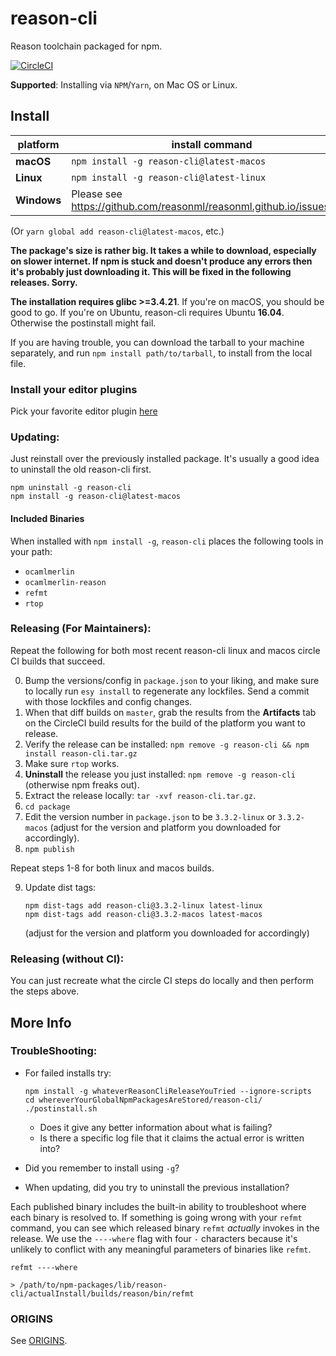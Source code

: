 # reason-cli
Reason toolchain packaged for npm.

[![CircleCI](https://circleci.com/gh/reasonml/reason-cli/tree/master.svg?style=svg)](https://circleci.com/gh/reasonml/reason-cli/tree/master)

**Supported**: Installing via `NPM`/`Yarn`, on Mac OS or Linux.

## Install


| platform  | install command                          |
|-----------|------------------------------------------|
| **macOS** | `npm install -g reason-cli@latest-macos` |
| **Linux** | `npm install -g reason-cli@latest-linux`  |
|**Windows**| Please see https://github.com/reasonml/reasonml.github.io/issues/195

(Or `yarn global add reason-cli@latest-macos`, etc.)


**The package's size is rather big. It takes a while to download,
especially on slower internet. If npm is stuck and doesn't produce any
errors then it's probably just downloading it. This will be fixed in the
following releases. Sorry.**

**The installation requires glibc >=3.4.21**. If you're on macOS, you should be good to go. If you're on Ubuntu, reason-cli requires Ubuntu **16.04**. Otherwise the postinstall might fail.

If you are having trouble, you can download the tarball to your machine separately, and run `npm install path/to/tarball`, to install from the local file.

### Install your editor plugins

Pick your favorite editor plugin [here](https://reasonml.github.io/docs/en/editor-plugins.html#officially-supported-editors)

### Updating:

Just reinstall over the previously installed package. It's usually a good idea
to uninstall the old reason-cli first.

```
npm uninstall -g reason-cli
npm install -g reason-cli@latest-macos
```

#### Included Binaries

When installed with `npm install -g`, `reason-cli` places the following tools
in your path:

- `ocamlmerlin`
- `ocamlmerlin-reason`
- `refmt`
- `rtop`

### Releasing (For Maintainers):

Repeat the following for both most recent reason-cli linux and macos circle CI
builds that succeed.


0. Bump the versions/config in `package.json` to your liking, and make sure to
   locally run `esy install` to regenerate any lockfiles. Send a commit with
   those lockfiles and config changes.
1. When that diff builds on `master`, grab the results from the **Artifacts**
   tab on the CircleCI build results for the build of the platform you want to
   release.
2. Verify the release can be installed: `npm remove -g reason-cli && npm
   install reason-cli.tar.gz`
3. Make sure `rtop` works.
4. **Uninstall** the release you just installed: `npm remove -g reason-cli`
   (otherwise npm freaks out).
5. Extract the release locally: `tar -xvf reason-cli.tar.gz`.
6. `cd package`
7. Edit the version number in `package.json` to be `3.3.2-linux` or
   `3.3.2-macos` (adjust for the version and platform you downloaded for
   accordingly).
8. `npm publish`

Repeat steps 1-8 for both linux and macos builds.

9. Update dist tags:
   ```
   npm dist-tags add reason-cli@3.3.2-linux latest-linux
   npm dist-tags add reason-cli@3.3.2-macos latest-macos
   ```
   (adjust for the version and platform you downloaded for accordingly)



### Releasing (without CI):

You can just recreate what the circle CI steps do locally and then perform the steps above.


## More Info


### TroubleShooting:

- For failed installs try:

      npm install -g whateverReasonCliReleaseYouTried --ignore-scripts
      cd whereverYourGlobalNpmPackagesAreStored/reason-cli/
      ./postinstall.sh

  - Does it give any better information about what is failing?
  - Is there a specific log file that it claims the actual error is written into?

- Did you remember to install using `-g`?
- When updating, did you try to uninstall the previous installation?

Each published binary includes the built-in ability to troubleshoot where each
binary is resolved to.  If something is going wrong with your `refmt` command,
you can see which released binary `refmt` *actually* invokes in the release. We
use the `----where` flag with four `-` characters because it's unlikely to
conflict with any meaningful parameters of binaries like `refmt`.

```
refmt ----where

> /path/to/npm-packages/lib/reason-cli/actualInstall/builds/reason/bin/refmt

```

### ORIGINS

See [ORIGINS](./ORIGINS.md).


